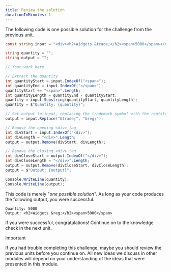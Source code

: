 ```yaml
---
title: Review the solution
durationInMinutes: 1
---
```


The following code is one possible solution for the challenge from the previous unit.

```c#
const string input = "<div><h2>Widgets &trade;</h2><span>5000</span></div>";

string quantity = "";
string output = "";

// Your work here

// Extract the quantity
int quantityStart = input.IndexOf("<span>");
int quantityEnd = input.IndexOf("</span>");
quantityStart += "<span>".Length;
int quantityLength = quantityEnd - quantityStart;
quantity = input.Substring(quantityStart, quantityLength);
quantity = $"Quantity: {quantity}";

// Set output to input, replacing the trademark symbol with the registered trademark symbol
output = input.Replace("&trade;", "&reg;");

// Remove the opening <div> tag
int divStart = input.IndexOf("<div>");
int divLength = "<div>".Length;
output = output.Remove(divStart, divLength);

// Remove the closing <div> tag
int divCloseStart = output.IndexOf("</div>");
int divCloseLength = "</div>".Length;
output = output.Remove(divCloseStart, divCloseLength);
output = $"Output: {output}";

Console.WriteLine(quantity);
Console.WriteLine(output);
```

This code is merely "*one possible solution*". As long as your code produces the following output, you were successful.

```Output
Quantity: 5000
Output: <h2>Widgets &reg;</h2><span>5000</span>
```

If you were successful, congratulations! Continue on to the knowledge check in the next unit.

> [!IMPORTANT]
> If you had trouble completing this challenge, maybe you should review the previous units before you continue on. All new ideas we discuss in other modules will depend on your understanding of the ideas that were presented in this module.
